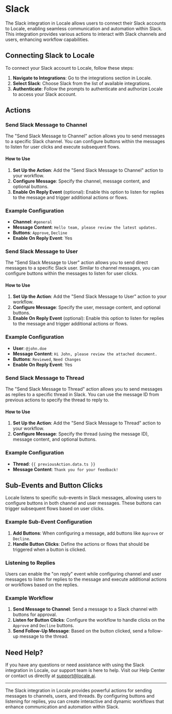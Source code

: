 # Slack

The Slack integration in Locale allows users to connect their Slack accounts to Locale, enabling seamless communication and automation within Slack. This integration provides various actions to interact with Slack channels and users, enhancing workflow capabilities.

## Connecting Slack to Locale

To connect your Slack account to Locale, follow these steps:

1. **Navigate to Integrations**: Go to the integrations section in Locale.
2. **Select Slack**: Choose Slack from the list of available integrations.
3. **Authenticate**: Follow the prompts to authenticate and authorize Locale to access your Slack account.

## Actions

### Send Slack Message to Channel

The "Send Slack Message to Channel" action allows you to send messages to a specific Slack channel. You can configure buttons within the messages to listen for user clicks and execute subsequent flows.

#### How to Use

1. **Set Up the Action**: Add the "Send Slack Message to Channel" action to your workflow.
2. **Configure Message**: Specify the channel, message content, and optional buttons.
3. **Enable On Reply Event** (optional): Enable this option to listen for replies to the message and trigger additional actions or flows.

### Example Configuration

- **Channel**: `#general`
- **Message Content**: `Hello team, please review the latest updates.`
- **Buttons**: `Approve`, `Decline`
- **Enable On Reply Event**: Yes

### Send Slack Message to User

The "Send Slack Message to User" action allows you to send direct messages to a specific Slack user. Similar to channel messages, you can configure buttons within the messages to listen for user clicks.

#### How to Use

1. **Set Up the Action**: Add the "Send Slack Message to User" action to your workflow.
2. **Configure Message**: Specify the user, message content, and optional buttons.
3. **Enable On Reply Event** (optional): Enable this option to listen for replies to the message and trigger additional actions or flows.

### Example Configuration

- **User**: `@john.doe`
- **Message Content**: `Hi John, please review the attached document.`
- **Buttons**: `Reviewed`, `Need Changes`
- **Enable On Reply Event**: Yes

### Send Slack Message to Thread

The "Send Slack Message to Thread" action allows you to send messages as replies to a specific thread in Slack. You can use the message ID from previous actions to specify the thread to reply to.

#### How to Use

1. **Set Up the Action**: Add the "Send Slack Message to Thread" action to your workflow.
2. **Configure Message**: Specify the thread (using the message ID), message content, and optional buttons.

### Example Configuration

- **Thread**: `{{ previousAction.data.ts }}`
- **Message Content**: `Thank you for your feedback!`

## Sub-Events and Button Clicks

Locale listens to specific sub-events in Slack messages, allowing users to configure buttons in both channel and user messages. These buttons can trigger subsequent flows based on user clicks.

### Example Sub-Event Configuration

1. **Add Buttons**: When configuring a message, add buttons like `Approve` or `Decline`.
2. **Handle Button Clicks**: Define the actions or flows that should be triggered when a button is clicked.

### Listening to Replies

Users can enable the "on reply" event while configuring channel and user messages to listen for replies to the message and execute additional actions or workflows based on the replies.

### Example Workflow

1. **Send Message to Channel**: Send a message to a Slack channel with buttons for approval.
2. **Listen for Button Clicks**: Configure the workflow to handle clicks on the `Approve` and `Decline` buttons.
3. **Send Follow-Up Message**: Based on the button clicked, send a follow-up message to the thread.

## Need Help?

If you have any questions or need assistance with using the Slack integration in Locale, our support team is here to help. Visit our Help Center or contact us directly at support@locale.ai.

---

The Slack integration in Locale provides powerful actions for sending messages to channels, users, and threads. By configuring buttons and listening for replies, you can create interactive and dynamic workflows that enhance communication and automation within Slack.